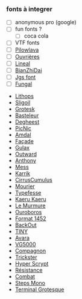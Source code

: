 ### fonts à integrer
* [ ] anonymous pro (google)
* [ ] fun fonts ?
	* [ ] coca cola
* [ ] VTF fonts
* [ ] [Pilowlava](https://velvetyne.fr/fonts/pilowlava/)
* [ ] [Ouvrières](https://velvetyne.fr/fonts/ouvrieres/)
* [ ] [Lineal](https://velvetyne.fr/fonts/lineal/)
* [ ] [BianZhiDai](https://velvetyne.fr/fonts/bianzhidai/)
* [ ] [Jgs font](https://velvetyne.fr/fonts/jgs-font/)
* [ ] [Fungal](https://velvetyne.fr/fonts/fungal/)
- [Lithops](https://velvetyne.fr/fonts/lithops/)
- [Sligoil](https://velvetyne.fr/fonts/sligoil/)
- [Grotesk](https://velvetyne.fr/fonts/grotesk/)
- [Basteleur](https://velvetyne.fr/fonts/basteleur/)
- [Degheest](https://velvetyne.fr/fonts/degheest/)
- [PicNic](https://velvetyne.fr/fonts/picnic/)
- [Amdal](https://velvetyne.fr/fonts/amdal/)
- [Façade](https://velvetyne.fr/fonts/facade/)
- [Gulax](https://velvetyne.fr/fonts/gulax/)
- [Outward](https://velvetyne.fr/fonts/outward/)
- [Anthony](https://velvetyne.fr/fonts/anthony/)
- [Mess](https://velvetyne.fr/fonts/mess/)
- [Karrik](https://velvetyne.fr/fonts/karrik/)
- [CirrusCumulus](https://velvetyne.fr/fonts/cirruscumulus/)
- [Mourier](https://velvetyne.fr/fonts/mourier/)
- [Typefesse](https://velvetyne.fr/fonts/typefesse/)
- [Kaeru Kaeru](https://velvetyne.fr/fonts/kaeru-kaeru/)
- [Le Murmure](https://velvetyne.fr/fonts/le-murmure/)
- [Ouroboros](https://velvetyne.fr/fonts/ouroboros/)
- [Format 1452](https://velvetyne.fr/fonts/format-1452/)
- [BackOut](https://velvetyne.fr/fonts/backout/)
- [TINY](https://velvetyne.fr/fonts/tiny/)
- [Avara](https://velvetyne.fr/fonts/avara/)
- [VG5000](https://velvetyne.fr/fonts/vg5000/)
- [Compagnon](https://velvetyne.fr/fonts/compagnon/)
- [Trickster](https://velvetyne.fr/fonts/trickster/)
- [Hyper Scrypt](https://velvetyne.fr/fonts/hyper-scrypt/)
- [Résistance](https://velvetyne.fr/fonts/resistance/)
- [Combat](https://velvetyne.fr/fonts/combat/)
- [Steps Mono](https://velvetyne.fr/fonts/steps-mono/)
- [Terminal Grotesque](https://velvetyne.fr/fonts/terminal-grotesque/)